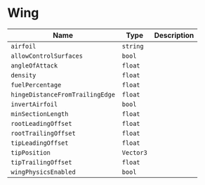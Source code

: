 # Wing


|Name|Type|Description|
|--|--|--|
|`airfoil`|`string`||
|`allowControlSurfaces`|`bool`||
|`angleOfAttack`|`float`||
|`density`|`float`||
|`fuelPercentage`|`float`||
|`hingeDistanceFromTrailingEdge`|`float`||
|`invertAirfoil`|`bool`||
|`minSectionLength`|`float`||
|`rootLeadingOffset`|`float`||
|`rootTrailingOffset`|`float`||
|`tipLeadingOffset`|`float`||
|`tipPosition`|`Vector3`||
|`tipTrailingOffset`|`float`||
|`wingPhysicsEnabled`|`bool`||


